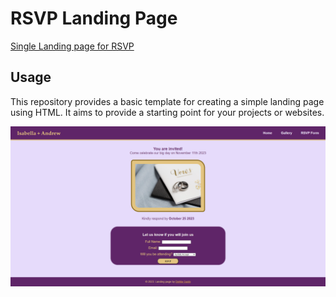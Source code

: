 # RSVP Landing Page

[Single Landing page for RSVP](https://cyphernyx.github.io/simple-rsvp-page/)

## Usage
This repository provides a basic template for creating a simple landing page using HTML. It aims to provide a starting point for your projects or websites.

![Screenshot of the landing page for Isabella + Andrew RSVP.](./assets/screencapture-cyphernyx-github-io-HTML-Simple-landing-page.png)
